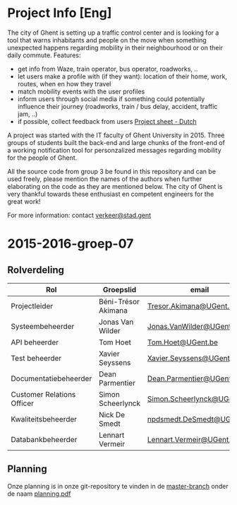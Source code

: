 # Project Info [Eng]

The city of Ghent is setting up a traffic control center and is looking for a tool that warns inhabitants and people on the move when something unexpected happens regarding mobility in their neighbourhood or on their daily commute. Features:
- get info from Waze, train operator, bus operator, roadworks, ..
- let users make a profile with (if they want): location of their home, work, routes, when en how they travel
- match mobility events with the user profiles
- inform users through social media if something could potentially influence their journey (roadworks, train / bus delay, accident, traffic jam, ..) 
- if possible, collect feedback from users
[Project sheet - Dutch](https://drive.google.com/open?id=0B7oaoHqGAgCVaXZMeWptUUZjWkU)

A project was started with the IT faculty of Ghent University in 2015. Three groups of students built the back-end and large chunks of the front-end of a working notification tool for personzalized messages regarding mobility for the people of Ghent. 

All the source code from group 3 be found in this repository and can be used freely, please mention the names of the authors when further elaborating on the code as they are mentioned below. The city of Ghent is very thankful towards these enthusiast en competent engineers for the great work!

For more information: contact verkeer@stad.gent

# 2015-2016-groep-07

## Rolverdeling

| Rol | Groepslid | email |
|-------------|-------------|-------------|
| Projectleider | Béni-Trésor Akimana | Tresor.Akimana@UGent.be |
| Systeembeheerder | Jonas Van Wilder | Jonas.VanWilder@UGent.be |
| API beheerder | Tom Hoet | Tom.Hoet@UGent.be |
| Test beheerder| Xavier Seyssens | Xavier.Seyssens@UGent.be |
| Documentatiebeheerder | Dean Parmentier | Dean.Parmentier@UGent.be |
| Customer Relations Officer | Simon Scheerlynck | Simon.Scheerlynck@UGent.be |
| Kwaliteitsbeheerder | Nick De Smedt | npdsmedt.DeSmedt@UGent.be |
| Databankbeheerder | Lennart Vermeir | Lennart.Vermeir@UGent.be |

                                   

## Planning

Onze planning is in onze git-repository te vinden in de [master-branch](https://github.ugent.be/VakOverschrijdendProject/2015-2016-groep-07) onder de naam  [planning.pdf](https://github.ugent.be/VakOverschrijdendProject/2015-2016-groep-07/blob/master/planning.pdf)

